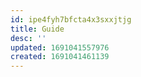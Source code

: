 ```yaml
---
id: ipe4fyh7bfcta4x3sxxjtjg
title: Guide
desc: ''
updated: 1691041557976
created: 1691041461139
---
```

